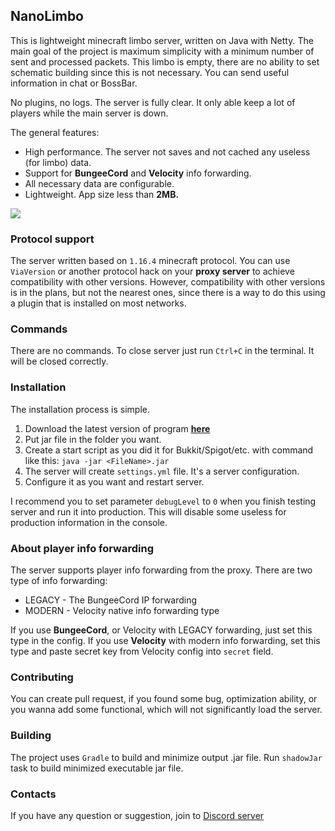 ## NanoLimbo

This is lightweight minecraft limbo server, written on Java with Netty.
The main goal of the project is maximum simplicity with a minimum number of sent and processed packets.
This limbo is empty, there are no ability to set schematic building since 
this is not necessary. You can send useful information in chat or BossBar.

No plugins, no logs. The server is fully clear. It only able keep a lot of players while the main server is down.

The general features:
* High performance. The server not saves and not cached any useless (for limbo) data.
* Support for **BungeeCord** and **Velocity** info forwarding.
* All necessary data are configurable.
* Lightweight. App size less than **2MB.**

![](https://i.imgur.com/sT8p1Gz.png)

### Protocol support

The server written based on `1.16.4` minecraft protocol. You can use `ViaVersion` 
or another protocol hack on your **proxy server** to achieve compatibility with other versions.
However, compatibility with other versions is in the plans, but not the nearest ones, since there 
is a way to do this using a plugin that is installed on most networks.

### Commands

There are no commands. To close server just run `Ctrl+C` in the terminal. It will be closed correctly.

### Installation

The installation process is simple.

1. Download the latest version of program **[here](https://github.com/Nan1t/NanoLimbo/releases)**
2. Put jar file in the folder you want.
3. Create a start script as you did it for Bukkit/Spigot/etc. with command like this:
`java -jar <FileName>.jar`
4. The server will create `settings.yml` file. It's a server configuration.
5. Configure it as you want and restart server.

I recommend you to set parameter `debugLevel` to `0` when you finish testing server and run it into production.
This will disable some useless for production information in the console.

### About player info forwarding

The server supports player info forwarding from the proxy. There are two type of info forwarding:

* LEGACY - The BungeeCord IP forwarding
* MODERN - Velocity native info forwarding type

If you use **BungeeCord**, or Velocity with LEGACY forwarding, just set this type in the config.
If you use **Velocity** with modern info forwarding, set this type and paste secret key from Velocity 
config into `secret` field.

### Contributing

You can create pull request, if you found some bug, optimization ability, or you wanna add some functional, 
which will not significantly load the server.

### Building

The project uses `Gradle` to build and minimize output .jar file.
Run `shadowJar` task to build minimized executable jar file.

### Contacts

If you have any question or suggestion, join to [Discord server](https://discord.gg/4VGP3Gv)
